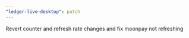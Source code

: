 ```yaml
---
"ledger-live-desktop": patch
---
```


Revert counter and refresh rate changes and fix moonpay not refreshing
